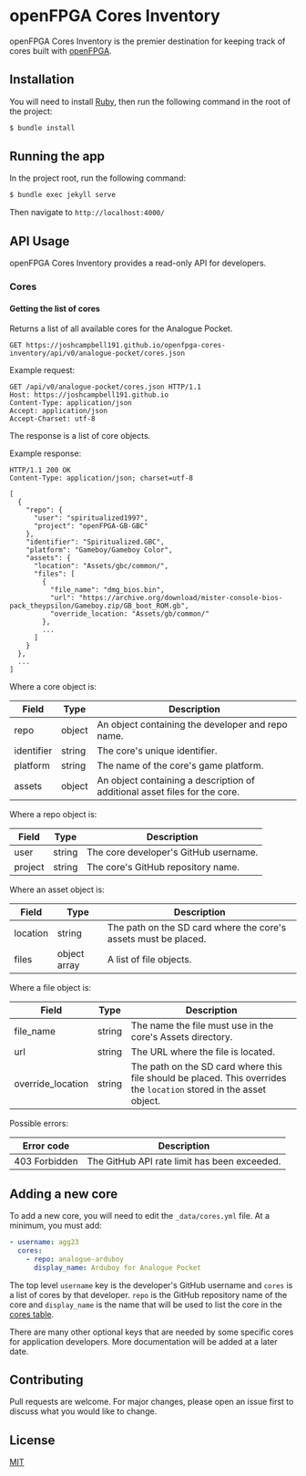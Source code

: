 # openFPGA Cores Inventory
openFPGA Cores Inventory is the premier destination for keeping track of cores built with [openFPGA](https://www.analogue.co/developer).

## Installation
You will need to install [Ruby](https://www.ruby-lang.org/en/documentation/installation/), then run the following command in the root of the project:

```bash
$ bundle install
```

## Running the app
In the project root, run the following command:

```bash
$ bundle exec jekyll serve
```

Then navigate to `http://localhost:4000/`

## API Usage
openFPGA Cores Inventory provides a read-only API for developers.

### Cores

#### Getting the list of cores
Returns a list of all available cores for the Analogue Pocket.

```
GET https://joshcampbell191.github.io/openfpga-cores-inventory/api/v0/analogue-pocket/cores.json
```

Example request:

```
GET /api/v0/analogue-pocket/cores.json HTTP/1.1
Host: https://joshcampbell191.github.io
Content-Type: application/json
Accept: application/json
Accept-Charset: utf-8
```

The response is a list of core objects.

Example response:

```
HTTP/1.1 200 OK
Content-Type: application/json; charset=utf-8

[
  {
    "repo": {
      "user": "spiritualized1997",
      "project": "openFPGA-GB-GBC"
    },
    "identifier": "Spiritualized.GBC",
    "platform": "Gameboy/Gameboy Color",
    "assets": {
      "location": "Assets/gbc/common/",
      "files": [
        {
          "file_name": "dmg_bios.bin",
          "url": "https://archive.org/download/mister-console-bios-pack_theypsilon/Gameboy.zip/GB_boot_ROM.gb",
          "override_location: "Assets/gb/common/"
        },
        ...
      ]
    }
  },
  ...
]
```

Where a core object is:

| Field             | Type         | Description                                                                                                         |
| ------------------|--------------|---------------------------------------------------------------------------------------------------------------------|
| repo              | object       | An object containing the developer and repo name.                                                                   |
| identifier        | string       | The core's unique identifier.                                                                                       |
| platform          | string       | The name of the core's game platform.                                                                               |
| assets            | object       | An object containing a description of additional asset files for the core.                                          |

Where a repo object is:

| Field             | Type         | Description                                                                                                         |
| ------------------|--------------|---------------------------------------------------------------------------------------------------------------------|
| user              | string       | The core developer's GitHub username.                                                                               |
| project           | string       | The core's GitHub repository name.                                                                                  |

Where an asset object is:

| Field             | Type         | Description                                                                                                         |
| ------------------|--------------|---------------------------------------------------------------------------------------------------------------------|
| location          | string       | The path on the SD card where the core's assets must be placed.                                                     |
| files             | object array | A list of file objects.                                                                                             |

Where a file object is:

| Field             | Type         | Description                                                                                                         |
| ------------------|--------------|---------------------------------------------------------------------------------------------------------------------|
| file_name         | string       | The name the file must use in the core's Assets directory.                                                          |
| url               | string       | The URL where the file is located.                                                                                  |
| override_location | string       | The path on the SD card where this file should be placed. This overrides the `location` stored in the asset object. |

Possible errors:

| Error code    | Description                                  |
| --------------|----------------------------------------------|
| 403 Forbidden | The GitHub API rate limit has been exceeded. |

## Adding a new core
To add a new core, you will need to edit the `_data/cores.yml` file. At a minimum, you must add:

```yaml
- username: agg23
  cores:
    - repo: analogue-arduboy
      display_name: Arduboy for Analogue Pocket
```

The top level `username` key is the developer's GitHub username and `cores` is a list of cores by that developer. `repo` is the GitHub repository name of the core and `display_name` is the name that will be used to list the core in the [cores table](https://joshcampbell191.github.io/openfpga-cores-inventory/analogue-pocket.html).

There are many other optional keys that are needed by some specific cores for application developers. More documentation will be added at a later date.

## Contributing
Pull requests are welcome. For major changes, please open an issue first to discuss what you would like to change.

## License
[MIT](https://choosealicense.com/licenses/mit/)

